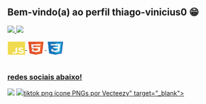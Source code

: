 ## Bem-vindo(a) ao perfil thiago-vinicius0 😁

 <div>
   <a href="https://github.com/thiago-vinicius0">
   <img height="180em" src="https://github-readme-stats.vercel.app/api?username=thiago-vinicius0&show_icons=true&theme=tokyonight&include_all_commits=true&count_private=true"/>
   <img height="180em" src="https://github-readme-stats.vercel.app/api/top-langs/?username=thiago-vinicius0&layout=compact&langs_count=6&theme=tokyonight"/>
</div>
    
<div style="display: inline_block"><br>
  <img align="center" alt="Js" height="30" width="40" src="https://raw.githubusercontent.com/devicons/devicon/master/icons/javascript/javascript-plain.svg">
  <img align="center" alt="HTML" height="30" width="40" src="https://raw.githubusercontent.com/devicons/devicon/master/icons/html5/html5-original.svg">
  <img align="center" alt="CSS" height="30" width="40" src="https://raw.githubusercontent.com/devicons/devicon/master/icons/css3/css3-original.svg">
</div>
 
<br>
 
### redes sociais abaixo!
 
<div> 
  <a href="https://www.instagram.com/vini_ribeiro.01/ target="_blank"><img src="https://img.shields.io/badge/-Instagram-%23E4405F?style=for-the-badge&logo=instagram&logoColor=white" target="_blank"></a>
 <a href="https://www.tiktok.com/@viniribeiro_001 target="_blank"> <img src="https://pt.vecteezy.com/png/16716485-tiktok-png-icone">tiktok png ícone PNGs por Vecteezy" target="_blank"> </a>
</div>
